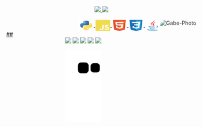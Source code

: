 <div align="center" style="display: inline_block">
  <a href="https://github.com/gabebritto">
  <img justify="left" height="180em" src="https://github-readme-stats.vercel.app/api?username=gabebritto&show_icons=true&theme=highcontrast&include_all_commits=true&count_private=true"/>
  <img justify="right" height="180em" src="https://github-readme-stats.vercel.app/api/top-langs/?username=gabebritto&layout=compact&langs_count=7&theme=highcontrast"/>
</div>
<div align="right" style="display: inline_block"><br>
  <img align="center" alt="Gabe-Python" height="30" width="40" src="https://raw.githubusercontent.com/devicons/devicon/master/icons/python/python-original.svg">
  <img align="center" alt="Gabe-Js" height="30" width="40" src="https://raw.githubusercontent.com/devicons/devicon/master/icons/javascript/javascript-plain.svg">
  <img align="center" alt="Gabe-HTML" height="30" width="40" src="https://raw.githubusercontent.com/devicons/devicon/master/icons/html5/html5-original.svg">
  <img align="center" alt="Gabe-CSS" height="30" width="40" src="https://raw.githubusercontent.com/devicons/devicon/master/icons/css3/css3-original.svg">
  <img align="center" alt="Gabe-Java" height="30" width="40" src="https://raw.githubusercontent.com/devicons/devicon/master/icons/java/java-original.svg">
  <img align="right" alt="Gabe-Photo" height="150" style="border-radius: 15px" src="https://cdn.discordapp.com/attachments/856009173471723529/947704030325526528/Perfil.jpeg">
</div>
  ##
 
<div align="center" text-align="center"> 
  <a href="https://instagram.com/gabrielsbritto" target="_blank"><img src="https://img.shields.io/badge/-Instagram-%23E4405F?style=for-the-badge&logo=instagram&logoColor=white" target="_blank"></a>
 	<a href="https://www.twitch.tv/l4wlesss" target="_blank"><img src="https://img.shields.io/badge/Twitch-9146FF?style=for-the-badge&logo=twitch&logoColor=white" target="_blank"></a>
 <a href="https://discord.gg/wagxzStdcR" target="_blank"><img src="https://img.shields.io/badge/Discord-7289DA?style=for-the-badge&logo=discord&logoColor=white" target="_blank"></a> 
  <a href = "mailto:gabrielsouto16@gmail.com"><img src="https://img.shields.io/badge/-Gmail-%23333?style=for-the-badge&logo=gmail&logoColor=white" target="_blank"></a>
  <a href="https://www.linkedin.com/" target="_blank"><img src="https://img.shields.io/badge/-LinkedIn-%230077B5?style=for-the-badge&logo=linkedin&logoColor=white" target="_blank"></a> 
 
  ![Snake animation](https://github.com/gabebritto/gabebritto/blob/output/github-contribution-grid-snake.svg)
 
</div>
